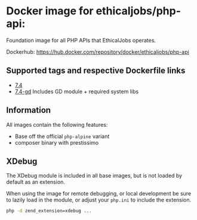 # Docker image for ethicaljobs/php-api: 
Foundation image for all PHP APIs that EthicalJobs operates.

Dockerhub: https://hub.docker.com/repository/docker/ethicaljobs/php-api

## Supported tags and respective Dockerfile links
- [7.4](https://github.com/ethical-jobs/docker-php-api/tree/master/7.4/)
- [7.4-gd](https://github.com/ethical-jobs/docker-php-api/tree/master/7.4-gd/) Includes GD module + required system libs

## Information

All images contain the following features:
 - Base off the official `php-alpine` variant
 - composer binary with prestissimo

## XDebug
The XDebug module is included in all base images, but is not loaded by default as an extension.

When using the image for remote debugging, or local development be sure to lazily load in the module, or adjust your `php.ini` to include the extension.

```bash
php -d zend_extension=xdebug ... 
```
